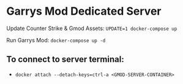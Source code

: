# Garrys Mod Dedicated Server

Update Counter Strike & Gmod Assets: `UPDATE=1 docker-compose up`

Run Garrys Mod: `docker-compose up -d`

## To connect to server terminal:
- `docker attach --detach-keys=ctrl-a <GMOD-SERVER-CONTAINER>`
